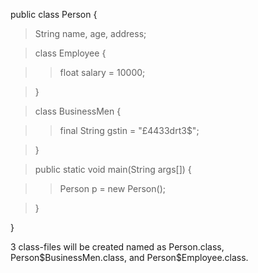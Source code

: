 public class Person {

>String name, age, address;

>class Employee {

>>float salary = 10000;

>}

>class BusinessMen {

>>final String gstin = \"£4433drt3\$\";

>}

>public static void main(String args\[\]) {

>>Person p = new Person();

>}

}

3 class-files will be created named as Person.class,
Person\$BusinessMen.class, and Person\$Employee.class.